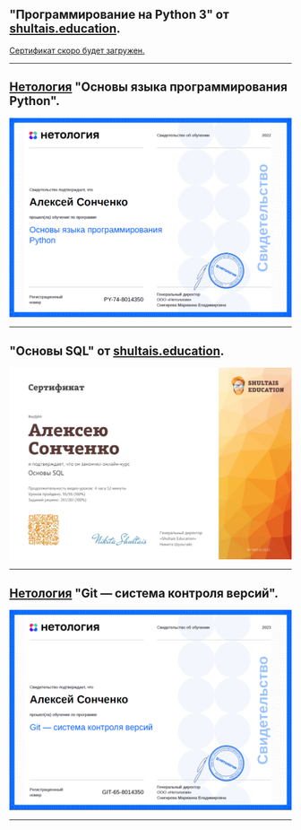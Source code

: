 ## "Программирование на Python 3" от [shultais.education](https://shultais.education/lms/courses/python-3).

[Сертификат скоро будет загружен.]()

---

## [Нетология](https://netology.ru/) "Основы языка программирования Python".

![](/sertificates/img/Нетология_Основы_Python.jpg)

---

## "Основы SQL" от [shultais.education](https://shultais.education/lms/courses/sql-basics).

![](/sertificates/img/Сертификат_Курс_Основы_SQL_RU.jpg)

---
## [Нетология](https://netology.ru/) "Git — система контроля версий".

![](/sertificates/img/Нетология_Git_система_контроля_версий.jpg)

---
